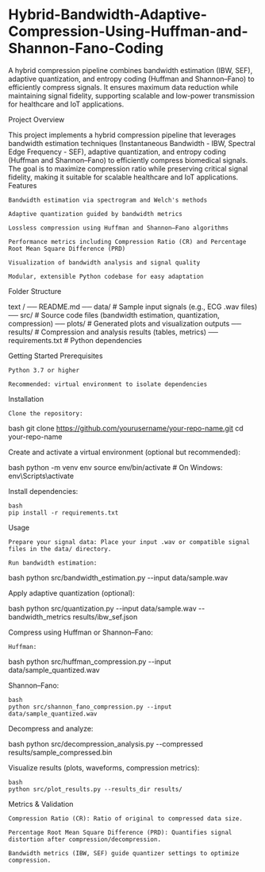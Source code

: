 # Hybrid-Bandwidth-Adaptive-Compression-Using-Huffman-and-Shannon-Fano-Coding
A hybrid compression pipeline combines bandwidth estimation (IBW, SEF), adaptive quantization, and entropy coding (Huffman and Shannon–Fano) to efficiently compress signals. It ensures maximum data reduction while maintaining signal fidelity, supporting scalable and low-power transmission for healthcare and IoT applications.

Project Overview

This project implements a hybrid compression pipeline that leverages bandwidth estimation techniques (Instantaneous Bandwidth - IBW, Spectral Edge Frequency - SEF), adaptive quantization, and entropy coding (Huffman and Shannon–Fano) to efficiently compress biomedical signals. The goal is to maximize compression ratio while preserving critical signal fidelity, making it suitable for scalable healthcare and IoT applications.
Features

    Bandwidth estimation via spectrogram and Welch's methods

    Adaptive quantization guided by bandwidth metrics

    Lossless compression using Huffman and Shannon–Fano algorithms

    Performance metrics including Compression Ratio (CR) and Percentage Root Mean Square Difference (PRD)

    Visualization of bandwidth analysis and signal quality

    Modular, extensible Python codebase for easy adaptation

Folder Structure

text
/ ── README.md
   ── data/              # Sample input signals (e.g., ECG .wav files)
   ── src/               # Source code files (bandwidth estimation, quantization, compression)
   ── plots/             # Generated plots and visualization outputs
   ── results/           # Compression and analysis results (tables, metrics)
   ── requirements.txt   # Python dependencies

Getting Started
Prerequisites

    Python 3.7 or higher

    Recommended: virtual environment to isolate dependencies

Installation

    Clone the repository:

bash
git clone https://github.com/yourusername/your-repo-name.git
cd your-repo-name

Create and activate a virtual environment (optional but recommended):

bash
python -m venv env
source env/bin/activate    # On Windows: env\Scripts\activate

Install dependencies:

    bash
    pip install -r requirements.txt

Usage

    Prepare your signal data: Place your input .wav or compatible signal files in the data/ directory.

    Run bandwidth estimation:

bash
python src/bandwidth_estimation.py --input data/sample.wav

Apply adaptive quantization (optional):

bash
python src/quantization.py --input data/sample.wav --bandwidth_metrics results/ibw_sef.json

Compress using Huffman or Shannon–Fano:

    Huffman:

bash
python src/huffman_compression.py --input data/sample_quantized.wav

Shannon–Fano:

    bash
    python src/shannon_fano_compression.py --input data/sample_quantized.wav

Decompress and analyze:

bash
python src/decompression_analysis.py --compressed results/sample_compressed.bin

Visualize results (plots, waveforms, compression metrics):

    bash
    python src/plot_results.py --results_dir results/

Metrics & Validation

    Compression Ratio (CR): Ratio of original to compressed data size.

    Percentage Root Mean Square Difference (PRD): Quantifies signal distortion after compression/decompression.

    Bandwidth metrics (IBW, SEF) guide quantizer settings to optimize compression.
